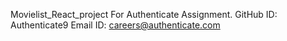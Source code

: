 Movielist_React_project For Authenticate Assignment.
GitHub ID: Authenticate9
Email ID: careers@authenticate.com
